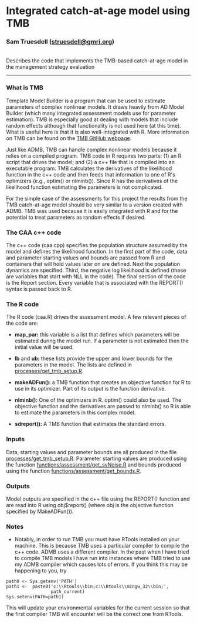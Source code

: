 

# Integrated catch-at-age model using TMB
### Sam Truesdell (struesdell@gmri.org)

<br> Describes the code that implements the TMB-based catch-at-age model in the management strategy evaluation

***

### What is TMB
Template Model Builder is a program that can be used to estimate parameters of complex nonlinear models. It draws heavily from AD Model Builder (which many integrated assessment models use for parameter estimation). TMB is especially good at dealing with models that include random effects although that functionality is not used here (at this time). What is useful here is that it is also well-integrated with R. More information on TMB can be found on the [TMB GitHub webpage](https://github.com/kaskr/adcomp/wiki).

Just like ADMB, TMB can handle complex nonlinear models because it relies on a compiled program. TMB code in R requires two parts: (1) an R script that drives the model; and (2) a c++ file that is compiled into an executable program. TMB calculates the derivatives of the likelihood function in the c++ code and then feeds that information to one of R's optimizers (e.g., optim() or nlminb()). Since R has the derivatives of the likelihood function estimating the parameters is not complicated.

For the simple case of the assessments for this project the results from the TMB catch-at-age model should be very similar to a version created with ADMB. TMB was used because it is easily integrated with R and for the potential to treat parameters as random effects if desired.


### The CAA c++ code
The c++ code (caa.cpp) specifies the population structure assumed by the model and defines the likelihood function. In the first part of the code, data and parameter starting values and bounds are passed from R and containers that will hold values later on are defined. Next the population dynamics are specified. Third, the negative log likelihood is defined (these are variables that start with NLL in the code). The final section of the code is the Report section. Every variable that is associated with the REPORT() syntax is passed back to R.


### The R code
The R code (caa.R) drives the assessment model.  A few relevant pieces of the code are:

* **map_par:** this variable is a list that defines which parameters will be estimated during the model run. If a parameter is not estimated then the initial value will be used.

* **lb** and **ub:** these lists provide the upper and lower bounds for the parameters in the model. The lists are defined in [processes/get_tmb_setup.R](../processes/get_tmb_setup.R).

* **makeADFun():** a TMB function that creates an objective function for R to use in its optimizer. Part of its output is the function derivative.

* **nlminb():** One of the optimizers in R. optim() could also be used. The objective function and the derivatives are passed to nlminb() so R is able to estimate the parameters in this complex model.

* **sdreport():** A TMB function that estimates the standard errors.


### Inputs
Data, starting values and parameter bounds are all produced in the file [processes/get_tmb_setup.R](../processes/get_tmb_setup.R). Parameter starting values are produced using the function [functions/assessment/get_svNoise.R](../functions/assessment/get_svNoise.R) and bounds produced using the function [functions/assessment/get_bounds.R](../functions/assessment/get_bounds.R).

### Outputs
Model outputs are specified in the c++ file using the REPORT() function and are read into R using obj$report() (where obj is the objective function specified by MakeADFun()).



### Notes
* Notably, in order to run TMB you must have RTools installed on your machine. This is because TMB uses a particular compiler to compile the c++ code. ADMB uses a different compiler. In the past when I have tried to compile TMB models I have run into instances where TMB tried to use my ADMB compiler which causes lots of errors. If you think this may be happening to you, try
```
path0 <- Sys.getenv('PATH')
path1 <-  paste0('c:\\Rtools\\bin;c:\\Rtools\\mingw_32\\bin;',
                 path_current)
Sys.setenv(PATH=path1)
```
This will update your environmental variables for the current session so that the first compiler TMB will encounter will be the correct one from RTools.
